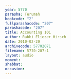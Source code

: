 ```yaml
---
year: 5770
parasha: Terumah
bookcode: "2"
fullparashacode: "207"
parashacode: "207"
title: Accounting 101
author: Rabbi Eliezer Hirsch
date: 2010-02-20
archivecode: 57702071
filename: 5770-207-1
layout: audio
moment: 
shabbat: 
occasion: 
---
```

